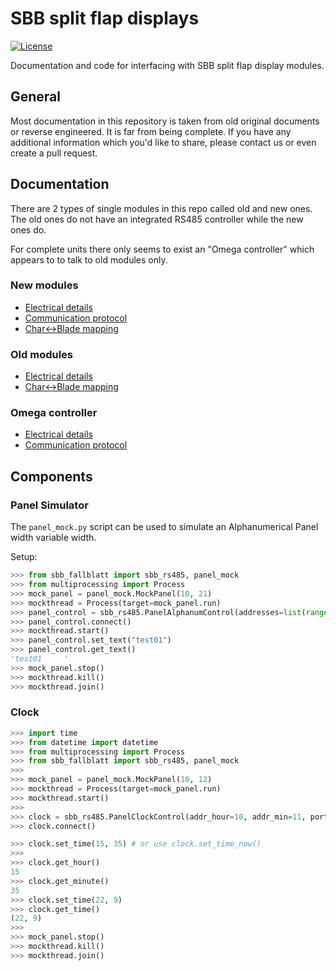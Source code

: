 # SBB split flap displays

[![License](https://img.shields.io/github/license/adfinis-sygroup/sbb-fallblatt.svg?style=flat-square)](LICENSE)

Documentation and code for interfacing with SBB split flap display modules.

## General

Most documentation in this repository is taken from old original documents or reverse engineered. It is far from being complete. If you have any additional information which you'd like to share, please contact us or even create a pull request.

## Documentation

There are 2 types of single modules in this repo called old and new ones. The old ones do not have an integrated RS485 controller while the new ones do.

For complete units there only seems to exist an "Omega controller" which appears to to talk to old modules only.

### New modules

- [Electrical details](./doc/electrical_new_module.md)
- [Communication protocol](./doc/protocol_new_modules.md)
- [Char<->Blade mapping](./doc/char_mapping.md)


### Old modules

- [Electrical details](./doc_omega_module/electrical_omega_module.md)
- [Char<->Blade mapping](./doc_omega_module/char_mapping.md)

### Omega controller

- [Electrical details](./doc/electrical_omega_controller.md)
- [Communication protocol](./doc/protocol_omega_controller.md)

## Components

### Panel Simulator

The `panel_mock.py` script can be used to simulate an Alphanumerical Panel width variable width.

Setup:

```python
>>> from sbb_fallblatt import sbb_rs485, panel_mock
>>> from multiprocessing import Process
>>> mock_panel = panel_mock.MockPanel(10, 21)
>>> mockthread = Process(target=mock_panel.run)
>>> panel_control = sbb_rs485.PanelAlphanumControl(addresses=list(range(10,21)), port=mock_panel.get_serial_port())
>>> panel_control.connect()
>>> mockthread.start()
>>> panel_control.set_text("test01")
>>> panel_control.get_text()
'test01     '
>>> mock_panel.stop()
>>> mockthread.kill()
>>> mockthread.join()

```

### Clock

```python
>>> import time
>>> from datetime import datetime
>>> from multiprocessing import Process
>>> from sbb_fallblatt import sbb_rs485, panel_mock
>>>
>>> mock_panel = panel_mock.MockPanel(10, 12)
>>> mockthread = Process(target=mock_panel.run)
>>> mockthread.start()
>>>
>>> clock = sbb_rs485.PanelClockControl(addr_hour=10, addr_min=11, port=mock_panel.get_serial_port())
>>> clock.connect()

>>> clock.set_time(15, 35) # or use clock.set_time_now()
>>>
>>> clock.get_hour()
15
>>> clock.get_minute()
35
>>> clock.set_time(22, 9)
>>> clock.get_time()
(22, 9)
>>>
>>> mock_panel.stop()
>>> mockthread.kill()
>>> mockthread.join()

```
